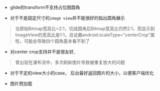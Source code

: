 
- glide的transform不支持占位图圆角

- 对于不是固定尺寸的`image view`并不能很好的指出圆角展示

>当原始Bitmap宽高比=2:1，切成圆角后Bitmap宽高比仍然2:1，而显示到ImageView的宽高比是1:1，且设置android:scaleType="centerCrop"属性，可能会导致四个圆角基本看不到了

- 对center crop支持并不是很友好, 
>曾出现在瀑布流中，多次刷新图片导致被重复放大的问题

- 对于不定的view大小的case， 后台最好返回图片的大小，以便客户端优化
  


- 图片预加载

